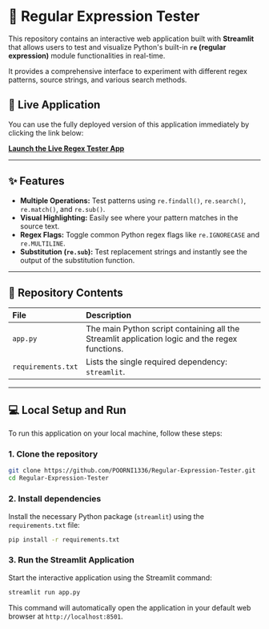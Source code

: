 # 🧪 Regular Expression Tester

This repository contains an interactive web application built with **Streamlit** that allows users to test and visualize Python's built-in **`re` (regular expression)** module functionalities in real-time.

It provides a comprehensive interface to experiment with different regex patterns, source strings, and various search methods.

## 🚀 Live Application

You can use the fully deployed version of this application immediately by clicking the link below:

[**Launch the Live Regex Tester App**](https://regex-app-demo-gsxn8vak6qjluapc3fkcjw.streamlit.app/)

-----

## ✨ Features

  * **Multiple Operations:** Test patterns using `re.findall()`, `re.search()`, `re.match()`, and `re.sub()`.
  * **Visual Highlighting:** Easily see where your pattern matches in the source text.
  * **Regex Flags:** Toggle common Python regex flags like `re.IGNORECASE` and `re.MULTILINE`.
  * **Substitution (`re.sub`):** Test replacement strings and instantly see the output of the substitution function.

-----

## 📂 Repository Contents

| File | Description |
| :--- | :--- |
| `app.py` | The main Python script containing all the Streamlit application logic and the regex functions. |
| `requirements.txt` | Lists the single required dependency: `streamlit`. |

-----

## 💻 Local Setup and Run

To run this application on your local machine, follow these steps:

### 1\. Clone the repository

```bash
git clone https://github.com/POORNI1336/Regular-Expression-Tester.git
cd Regular-Expression-Tester
```

### 2\. Install dependencies

Install the necessary Python package (`streamlit`) using the `requirements.txt` file:

```bash
pip install -r requirements.txt
```

### 3\. Run the Streamlit Application

Start the interactive application using the Streamlit command:

```bash
streamlit run app.py
```

This command will automatically open the application in your default web browser at `http://localhost:8501`.
